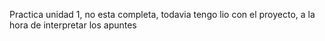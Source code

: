 Practica unidad 1, no esta completa, todavia tengo lio con el proyecto, a la hora de interpretar los apuntes

